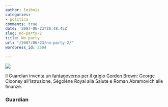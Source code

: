 ```yaml
---
author: leibniz
categories:
- politica
comments: true
date: '2007-06-23T20:48:45Z'
slug: no-party-2
title: No party
url: "/2007/06/23/no-party-2/"
wordpress_id: 2504

---
```

![](http://www.leibniz-blogs.it/gallery/george.jpg)

Il Guardian inventa un [fantagoverno per il grigio Gordon Brown](http://politics.guardian.co.uk/gordonbrown/story/0,,2108861,00.html): George Clooney all'Istruzione, Ségolène Royal alla Salute e Roman Abramovich alle finanze.


### Guardian
